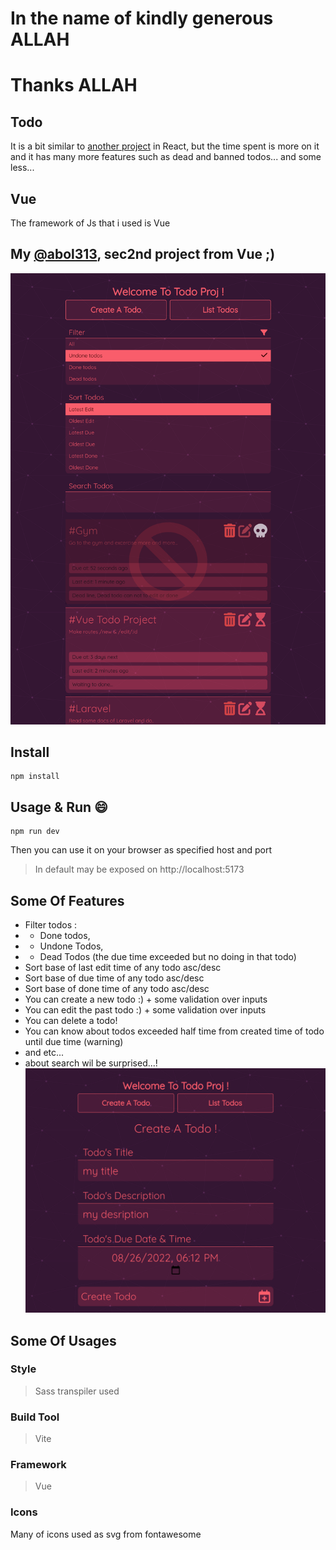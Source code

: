 # In the name of kindly generous ALLAH
# Thanks ALLAH


## Todo
It is a bit similar to [another project](https://github.com/abol313/Ighamat24-training/tree/master/todo_react_js) in React, but the time spent is more on it and it has many more features such as dead and banned todos... and some less...

## Vue
The framework of Js that i used is Vue
## My [@abol313](https://github.com/abol313), sec2nd project from Vue ;)

![main todo vue project](shots/main.png)

## Install
```shell
npm install
```

## Usage & Run :smile:
```shell
npm run dev
```
Then you can use it on your browser as specified host and port
> In default may be exposed on http://localhost:5173

## Some Of Features
+ Filter todos :
+ + Done todos,
+ + Undone Todos,
+ + Dead Todos (the due time exceeded but no doing in that todo)
+ Sort base of last edit time of any todo asc/desc
+ Sort base of due time of any todo asc/desc
+ Sort base of done time of any todo asc/desc
+ You can create a new todo :) + some validation over inputs 
+ You can edit the past todo :) +  some validation over inputs 
+ You can delete a todo!
+ You can know about todos exceeded half time from created time of todo until due time (warning)
+ and etc...
+ about search wil be surprised...!
![create todo vue](shots/create_todo.png)
## Some Of Usages
### Style
> Sass transpiler used
### Build Tool
> Vite
### Framework
> Vue
### Icons
Many of icons used as svg from fontawesome